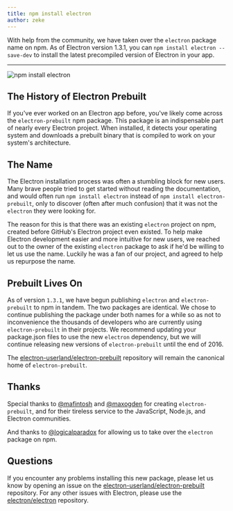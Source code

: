 ```yaml
---
title: npm install electron
author: zeke
---
```


With help from the community, we have taken over the `electron` package
name on npm. As of Electron version 1.3.1, you can
`npm install electron --save-dev` to install the latest precompiled version
of Electron in your app.

---

![npm install electron](https://cloud.githubusercontent.com/assets/378023/17259327/3e3196be-55cb-11e6-8156-525e9c45e66e.png)

## The History of Electron Prebuilt

If you've ever worked on an Electron app before, you've likely come across the
`electron-prebuilt` npm package. This package is an indispensable part of nearly
every Electron project. When installed, it detects your operating system
and downloads a prebuilt binary that is compiled to work on your system's
architecture.

## The Name

The Electron installation process was often a stumbling block for new users.
Many brave people tried to get started without reading the documentation, and
would often run `npm install electron` instead of `npm install electron-prebuilt`,
only to discover (often after much confusion) that it was not the `electron`
they were looking for.

The reason for this is that there was an existing `electron` project on npm,
created before GitHub's Electron project even existed. To help make Electron
development easier and more intuitive for new users, we reached out to the
owner of the existing `electron` package to ask if he'd be willing to let us use
the name. Luckily he was a fan of our project, and agreed to help us repurpose
the name.

## Prebuilt Lives On

As of version `1.3.1`, we have begun publishing `electron` and `electron-prebuilt`
to npm in tandem. The two packages are identical. We chose to continue publishing
the package under both names for a while so as not to inconvenience the
thousands of developers who are currently using `electron-prebuilt` in their projects.
We recommend updating your package.json files to use the  new `electron` dependency,
but we will continue releasing new versions of `electron-prebuilt` until the
end of 2016.

The [electron-userland/electron-prebuilt](https://github.com/electron-userland/electron-prebuilt)
repository will remain the canonical home of `electron-prebuilt`.

## Thanks

Special thanks to [@mafintosh](https://github.com/mafintosh) and
[@maxogden](https://github.com/maxogden) for creating `electron-prebuilt`, and
for their tireless service to the JavaScript, Node.js, and Electron communities.

And thanks to [@logicalparadox](https://github.com/logicalparadox) for allowing
us to take over the `electron` package on npm.

## Questions

If you encounter any problems installing this new package, please let us know by
opening an issue on the
[electron-userland/electron-prebuilt](https://github.com/electron-userland/electron-prebuilt/issues)
repository. For any other issues with Electron,
please use the [electron/electron](https://github.com/electron/electron/issues)
repository.
